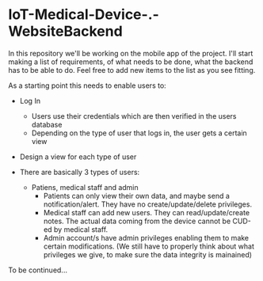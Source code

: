 # IoT-Medical-Device-.-WebsiteBackend

In this repository we'll be working on the mobile app of the project. 
I'll start making a list of requirements, of what needs to be done, what the backend has to be able to do. Feel free to add new items to the list as you see fitting.

As a starting point this needs to enable users to:
  * Log In
    * Users use their credentials which are then verified in the users database
    * Depending on the type of user that logs in, the user gets a certain view 
  * Design a view for each type of user
  
  
  
  * There are basically 3 types of users:
    * Patiens, medical staff and admin
      * Patients can only view their own data, and maybe send a notification/alert. They have no create/update/delete privileges.
      * Medical staff can add new users. They can read/update/create notes. The actual data coming from the device cannot be CUD-ed by medical staff.
      * Admin account/s have admin privileges enabling them to make certain modifications. (We still have to properly think about what privileges we give, to make sure the data integrity is mainained)
      
      
      
To be continued...

